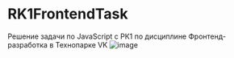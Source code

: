 # RK1FrontendTask
Решение задачи по JavaScript с РК1 по дисциплине Фронтенд-разработка в Технопарке VK
![image](https://github.com/user-attachments/assets/9a7ffcd2-9b57-41c5-8c93-ecb0d12e1b35)
